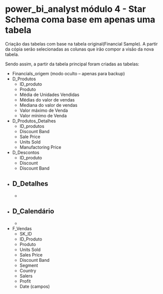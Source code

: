 # power_bi_analyst módulo 4 - Star Schema coma base em apenas uma tabela


Criação das tabelas com base na tabela original(Financial Sample). A partir da cópia serão selecionadas as colunas que irão compor a visão da nova tabela. 

Sendo assim, a partir da tabela principal foram criadas as tabelas:
 - Financials_origem (modo oculto – apenas para backup)
 - D_Produtos
    - ID_produto
    - Produto
    - Média de Unidades Vendidas
    - Médias do valor de vendas
    - Mediana do valor de vendas
    - Valor máximo de Venda
    - Valor mínimo de Venda
 - D_Produtos_Detalhes
    - ID_produtos
    - Discount Band
    - Sale Price
    - Units Sold
    - Manufactoring Price
 - D_Descontos
    - ID_produto
    - Discount
    - Discount Band
 - D_Detalhes
    - 
    - 
 - D_Calendário
    - 
    - 
 - F_Vendas
    - SK_ID
    - ID_Produto
    - Produto
    - Units Sold
    - Sales Price
    - Discount Band
    - Segment
    - Country
    - Salers
    - Profit
    - Date (campos)